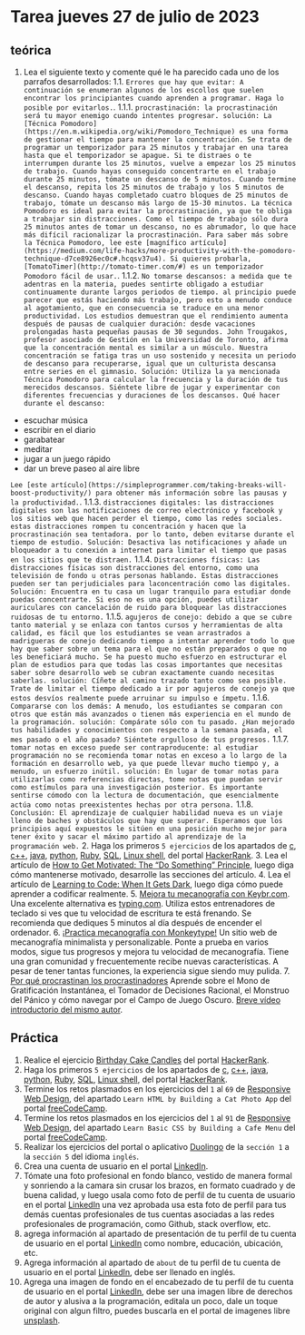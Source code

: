 # Tarea jueves 27 de julio de 2023

## teórica

1. Lea el siguiente texto y comente qué le ha parecido cada uno de los parrafos desarrollados:
  1.1. `Errores que hay que evitar: A continuación se enumeran algunos de los escollos que suelen encontrar los principiantes cuando aprenden a programar. Haga lo posible por evitarlos.`.
    1.1.1. `procrastinación: la procrastinación será tu mayor enemigo cuando intentes progresar. solución: La [Técnica Pomodoro](https://en.m.wikipedia.org/wiki/Pomodoro_Technique) es una forma de gestionar el tiempo para mantener la concentración. Se trata de programar un temporizador para 25 minutos y trabajar en una tarea hasta que el temporizador se apague. Si te distraes o te interrumpen durante los 25 minutos, vuelve a empezar los 25 minutos de trabajo. Cuando hayas conseguido concentrarte en el trabajo durante 25 minutos, tómate un descanso de 5 minutos. Cuando termine el descanso, repita los 25 minutos de trabajo y los 5 minutos de descanso. Cuando hayas completado cuatro bloques de 25 minutos de trabajo, tómate un descanso más largo de 15-30 minutos. La técnica Pomodoro es ideal para evitar la procrastinación, ya que te obliga a trabajar sin distracciones. Como el tiempo de trabajo sólo dura 25 minutos antes de tomar un descanso, no es abrumador, lo que hace más difícil racionalizar la procrastinación. Para saber más sobre la Técnica Pomodoro, lee este [magnífico artículo](https://medium.com/life-hacks/more-productivity-with-the-pomodoro-technique-d7ce8926ec0c#.hcqsv37u4). Si quieres probarla, [TomatoTimer](http://tomato-timer.com/#) es un temporizador Pomodoro fácil de usar.`.
    1.1.2. `No tomarse descansos: a medida que te adentras en la materia, puedes sentirte obligado a estudiar continuamente durante largos periodos de tiempo. al principio puede parecer que estás haciendo más trabajo, pero esto a menudo conduce al agotamiento, que en consecuencia se traduce en una menor productividad. Los estudios demuestran que el rendimiento aumenta después de pausas de cualquier duración: desde vacaciones prolongadas hasta pequeñas pausas de 30 segundos. John Trougakos, profesor asociado de Gestión en la Universidad de Toronto, afirma que la concentración mental es similar a un músculo. Nuestra concentración se fatiga tras un uso sostenido y necesita un periodo de descanso para recuperarse, igual que un culturista descansa entre series en el gimnasio. Solución: Utiliza la ya mencionada Técnica Pomodoro para calcular la frecuencia y la duración de tus merecidos descansos. Siéntete libre de jugar y experimentar con diferentes frecuencias y duraciones de los descansos. Qué hacer durante el descanso:`

- escuchar música
- escribir en el diario
- garabatear
- meditar
- jugar a un juego rápido
- dar un breve paseo al aire libre

`Lee [este artículo](https://simpleprogrammer.com/taking-breaks-will-boost-productivity/) para obtener más información sobre las pausas y la productividad.`.
    1.1.3. `distracciones digitales: las distracciones digitales son las notificaciones de correo electrónico y facebook y los sitios web que hacen perder el tiempo, como las redes sociales. estas distracciones rompen tu concentración y hacen que la procrastinación sea tentadora. por lo tanto, deben evitarse durante el tiempo de estudio. Solución: Desactiva las notificaciones y añade un bloqueador a tu conexión a internet para limitar el tiempo que pasas en los sitios que te distraen.`
    1.1.4. `Distracciones físicas: Las distracciones físicas son distracciones del entorno, como una televisión de fondo u otras personas hablando. Estas distracciones pueden ser tan perjudiciales para laconcentración como las digitales. Solución: Encuentra en tu casa un lugar tranquilo para estudiar donde puedas concentrarte. Si eso no es una opción, puedes utilizar auriculares con cancelación de ruido para bloquear las distracciones ruidosas de tu entorno.`
    1.1.5. `agujeros de conejo: debido a que se cubre tanto material y se enlaza con tantos cursos y herramientas de alta calidad, es fácil que los estudiantes se vean arrastrados a madrigueras de conejo dedicando tiempo a intentar aprender todo lo que hay que saber sobre un tema para el que no están preparados o que no les beneficiará mucho. Se ha puesto mucho esfuerzo en estructurar el plan de estudios para que todas las cosas importantes que necesitas saber sobre desarrollo web se cubran exactamente cuando necesitas saberlas. solución: Cíñete al camino trazado tanto como sea posible. Trate de limitar el tiempo dedicado a ir por agujeros de conejo ya que estos desvíos realmente puede arruinar su impulso e ímpetu.`
    1.1.6. `Compararse con los demás: A menudo, los estudiantes se comparan con otros que están más avanzados o tienen más experiencia en el mundo de la programación. solución: Compárate sólo con tu pasado. ¿Han mejorado tus habilidades y conocimientos con respecto a la semana pasada, el mes pasado o el año pasado? Siéntete orgulloso de tus progresos.`
    1.1.7. `tomar notas en exceso puede ser contraproducente: al estudiar programación no se recomienda tomar notas en exceso a lo largo de la formación en desarrollo web, ya que puede llevar mucho tiempo y, a menudo, un esfuerzo inútil. solución: En lugar de tomar notas para utilizarlas como referencias directas, tome notas que puedan servir como estímulos para una investigación posterior. Es importante sentirse cómodo con la lectura de documentación, que esencialmente actúa como notas preexistentes hechas por otra persona.`
    1.1.8. `Conclusión: El aprendizaje de cualquier habilidad nueva es un viaje lleno de baches y obstáculos que hay que superar. Esperamos que los principios aquí expuestos le sitúen en una posición mucho mejor para tener éxito y sacar el máximo partido al aprendizaje de la programación web.`
2. Haga los primeros `5 ejercicios` de los apartados de [c](https://www.hackerrank.com/domains/c), [c++](https://www.hackerrank.com/domains/cpp), [java](https://www.hackerrank.com/domains/java), [python](https://www.hackerrank.com/domains/python), [Ruby](https://www.hackerrank.com/domains/ruby), [SQL](https://www.hackerrank.com/domains/sql), [Linux shell](https://www.hackerrank.com/domains/shell), del portal [HackerRank](https://www.hackerrank.com/dashboard).
3. Lea el artículo de [How to Get Motivated: The “Do Something” Principle](https://markmanson.net/how-to-get-motivated#action), luego diga cómo mantenerse motivado, desarrolle las secciones del artículo.
4. Lea el artículo de [Learning to Code: When It Gets Dark](https://www.freecodecamp.org/news/learning-to-code-when-it-gets-dark-e485edfb58fd#.yjh0fehje), luego diga cómo puede aprender a codificar realmente.
5. [Mejora tu mecanografía con Keybr.com](https://www.keybr.com/). Una excelente alternativa es [typing.com](https://www.typing.com/). Utiliza estos entrenadores de teclado si ves que tu velocidad de escritura te está frenando. Se recomienda que dediques 5 minutos al día después de encender el ordenador.
6. [¡Practica mecanografía con Monkeytype!](https://monkeytype.com/) Un sitio web de mecanografía minimalista y personalizable. Ponte a prueba en varios modos, sigue tus progresos y mejora tu velocidad de mecanografía. Tiene una gran comunidad y frecuentemente recibe nuevas características. A pesar de tener tantas funciones, la experiencia sigue siendo muy pulida.
7. [Por qué procrastinan los procrastinadores](https://waitbutwhy.com/2013/10/why-procrastinators-procrastinate.html) Aprende sobre el Mono de Gratificación Instantánea, el Tomador de Decisiones Racional, el Monstruo del Pánico y cómo navegar por el Campo de Juego Oscuro. [Breve vídeo introductorio del mismo autor](https://youtu.be/arj7oStGLkU).

## Práctica

1. Realice el ejercicio [Birthday Cake Candles](https://www.hackerrank.com/challenges/birthday-cake-candles/problem?isFullScreen=false) del portal [HackerRank](https://www.hackerrank.com/dashboard).
2. Haga los primeros `5 ejercicios` de los apartados de [c](https://www.hackerrank.com/domains/c), [c++](https://www.hackerrank.com/domains/cpp), [java](https://www.hackerrank.com/domains/java), [python](https://www.hackerrank.com/domains/python), [Ruby](https://www.hackerrank.com/domains/ruby), [SQL](https://www.hackerrank.com/domains/sql), [Linux shell](https://www.hackerrank.com/domains/shell), del portal [HackerRank](https://www.hackerrank.com/dashboard).
3. Termine los retos plasmados en  los ejercicios del `1` al `69` de [Responsive Web Design](https://www.freecodecamp.org/learn/2022/responsive-web-design/), del apartado `Learn HTML by Building a Cat Photo App` del portal [freeCodeCamp](https://www.freecodecamp.org/learn/).
4. Termine los retos plasmados en  los ejercicios del `1` al `91` de [Responsive Web Design](https://www.freecodecamp.org/learn/2022/responsive-web-design/), del apartado `Learn Basic CSS by Building a Cafe Menu` del portal [freeCodeCamp](https://www.freecodecamp.org/learn/).
5. Realizar los ejercicios del portal o aplicativo [Duolingo](https://www.duolingo.com/learn) de la `sección 1` a la `sección 5` del idioma `inglés`.
6. Crea una cuenta de usuario en el portal [LinkedIn](https://www.linkedin.com/).
7. Tómate una foto profesional en fondo blanco, vestido de manera formal y sonriendo a la camara sin crusar los brazos, en formato cuadrado y de buena calidad, y luego usala como foto de perfil de tu cuenta de usuario en el portal [LinkedIn](https://www.linkedin.com/) una vez aprobada usa esta foto de perfil para tus demás cuentas profesionales de tus cuentas asociadas a las redes profesionales de programación, como Github, stack overflow, etc.
8. agrega información al apartado de presentación de tu perfil de tu cuenta de usuario en el portal [LinkedIn](https://www.linkedin.com/) como nombre, educación, ubicación, etc.
9. Agrega información al apartado de `about` de tu perfil de tu cuenta de usuario en el portal [LinkedIn](https://www.linkedin.com/), debe ser llenado en inglés.
10. Agrega una imagen de fondo en el encabezado de tu perfil de tu cuenta de usuario en el portal [LinkedIn](https://www.linkedin.com/), debe ser una imagen libre de derechos de autor y alusiva a la programación, editala un poco, dale un toque original con algun filtro, puedes buscarla en el portal de imagenes libre [unsplash](https://unsplash.com).

